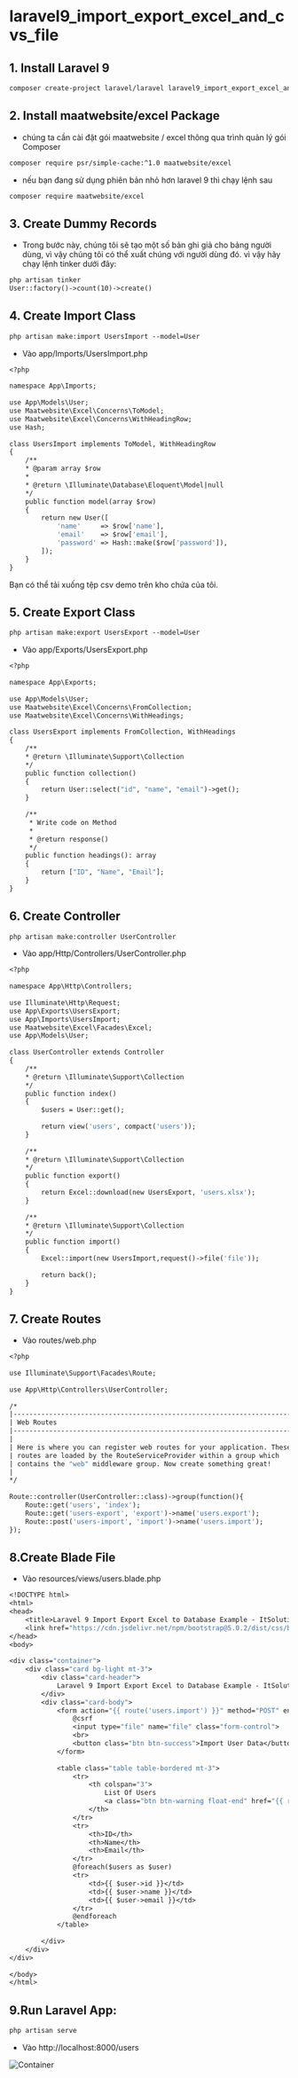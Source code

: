 # laravel9_import_export_excel_and_cvs_file
## 1. Install Laravel 9
```Dockerfile
composer create-project laravel/laravel laravel9_import_export_excel_and_cvs_file
```
## 2. Install maatwebsite/excel Package
- chúng ta cần cài đặt gói maatwebsite / excel thông qua trình quản lý gói Composer
```Dockerfile
composer require psr/simple-cache:^1.0 maatwebsite/excel
```
- nếu bạn đang sử dụng phiên bản nhỏ hơn laravel 9 thì chạy lệnh sau 
```Dockerfile
composer require maatwebsite/excel
```
## 3. Create Dummy Records
- Trong bước này, chúng tôi sẽ tạo một số bản ghi giả cho bảng người dùng, vì vậy chúng tôi có thể xuất chúng với người dùng đó. vì vậy hãy chạy lệnh tinker dưới đây:
```Dockerfile
php artisan tinker
User::factory()->count(10)->create()
```
## 4. Create Import Class
```Dockerfile
php artisan make:import UsersImport --model=User
```
- Vào app/Imports/UsersImport.php
```Dockerfile
<?php
  
namespace App\Imports;
  
use App\Models\User;
use Maatwebsite\Excel\Concerns\ToModel;
use Maatwebsite\Excel\Concerns\WithHeadingRow;
use Hash;
  
class UsersImport implements ToModel, WithHeadingRow
{
    /**
    * @param array $row
    *
    * @return \Illuminate\Database\Eloquent\Model|null
    */
    public function model(array $row)
    {
        return new User([
            'name'     => $row['name'],
            'email'    => $row['email'], 
            'password' => Hash::make($row['password']),
        ]);
    }
}
```
Bạn có thể tải xuống tệp csv demo trên kho chứa của tôi.
## 5. Create Export Class
```Dockerfile
php artisan make:export UsersExport --model=User
```
- Vào app/Exports/UsersExport.php
```Dockerfile
<?php
  
namespace App\Exports;
  
use App\Models\User;
use Maatwebsite\Excel\Concerns\FromCollection;
use Maatwebsite\Excel\Concerns\WithHeadings;
  
class UsersExport implements FromCollection, WithHeadings
{
    /**
    * @return \Illuminate\Support\Collection
    */
    public function collection()
    {
        return User::select("id", "name", "email")->get();
    }
  
    /**
     * Write code on Method
     *
     * @return response()
     */
    public function headings(): array
    {
        return ["ID", "Name", "Email"];
    }
}
```
## 6. Create Controller
```Dockerfile
php artisan make:controller UserController
```
- Vào app/Http/Controllers/UserController.php
```Dockerfile
<?php
  
namespace App\Http\Controllers;
  
use Illuminate\Http\Request;
use App\Exports\UsersExport;
use App\Imports\UsersImport;
use Maatwebsite\Excel\Facades\Excel;
use App\Models\User;
  
class UserController extends Controller
{
    /**
    * @return \Illuminate\Support\Collection
    */
    public function index()
    {
        $users = User::get();
  
        return view('users', compact('users'));
    }
        
    /**
    * @return \Illuminate\Support\Collection
    */
    public function export() 
    {
        return Excel::download(new UsersExport, 'users.xlsx');
    }
       
    /**
    * @return \Illuminate\Support\Collection
    */
    public function import() 
    {
        Excel::import(new UsersImport,request()->file('file'));
               
        return back();
    }
}
```
## 7. Create Routes
- Vào routes/web.php
```Dockerfile
<?php
  
use Illuminate\Support\Facades\Route;
  
use App\Http\Controllers\UserController;
  
/*
|--------------------------------------------------------------------------
| Web Routes
|--------------------------------------------------------------------------
|
| Here is where you can register web routes for your application. These
| routes are loaded by the RouteServiceProvider within a group which
| contains the "web" middleware group. Now create something great!
|
*/
 
Route::controller(UserController::class)->group(function(){
    Route::get('users', 'index');
    Route::get('users-export', 'export')->name('users.export');
    Route::post('users-import', 'import')->name('users.import');
});
```
## 8.Create Blade File
- Vào resources/views/users.blade.php
```Dockerfile
<!DOCTYPE html>
<html>
<head>
    <title>Laravel 9 Import Export Excel to Database Example - ItSolutionStuff.com</title>
    <link href="https://cdn.jsdelivr.net/npm/bootstrap@5.0.2/dist/css/bootstrap.min.css" rel="stylesheet">
</head>
<body>
     
<div class="container">
    <div class="card bg-light mt-3">
        <div class="card-header">
            Laravel 9 Import Export Excel to Database Example - ItSolutionStuff.com
        </div>
        <div class="card-body">
            <form action="{{ route('users.import') }}" method="POST" enctype="multipart/form-data">
                @csrf
                <input type="file" name="file" class="form-control">
                <br>
                <button class="btn btn-success">Import User Data</button>
            </form>
  
            <table class="table table-bordered mt-3">
                <tr>
                    <th colspan="3">
                        List Of Users
                        <a class="btn btn-warning float-end" href="{{ route('users.export') }}">Export User Data</a>
                    </th>
                </tr>
                <tr>
                    <th>ID</th>
                    <th>Name</th>
                    <th>Email</th>
                </tr>
                @foreach($users as $user)
                <tr>
                    <td>{{ $user->id }}</td>
                    <td>{{ $user->name }}</td>
                    <td>{{ $user->email }}</td>
                </tr>
                @endforeach
            </table>
  
        </div>
    </div>
</div>
     
</body>
</html>
```
## 9.Run Laravel App:
```Dockerfile
php artisan serve
```
- Vào http://localhost:8000/users

![Container](a.png)
